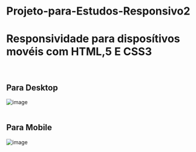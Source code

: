 # Projeto-para-Estudos-Responsivo2
<h1>Responsividade para disposítivos movéis com HTML,5 E CSS3</h1><br>

<h2>Para Desktop </h2>

![image](https://github.com/Lugabe/Projeto-para-Estudos-Responsivo2/assets/119985795/187f0ee5-9d3b-4860-988b-fdd598d6bc05)<br><br>

<h2>Para Mobile</h2>

![image](https://github.com/Lugabe/Projeto-para-Estudos-Responsivo2/assets/119985795/2d1253d7-8966-4e6a-8c13-6703b709bdf4)
